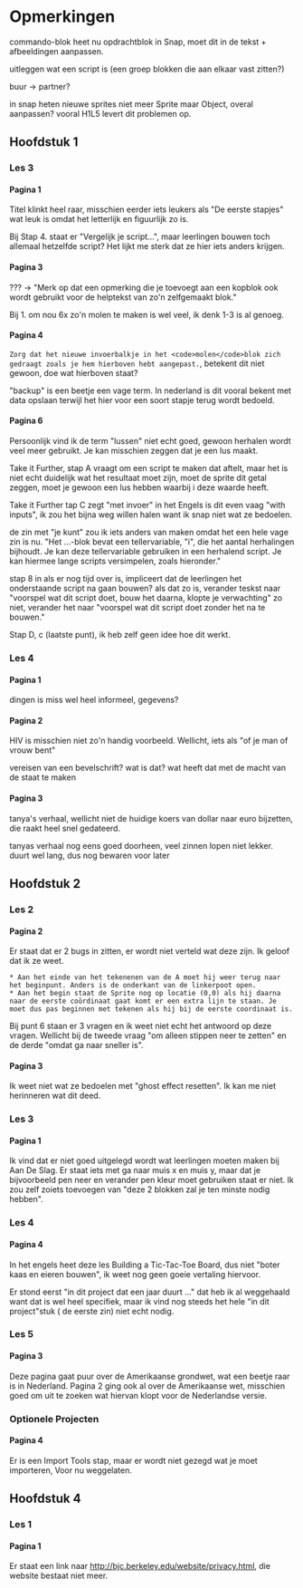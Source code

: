 ﻿# Opmerkingen

commando-blok heet nu opdrachtblok in Snap, moet dit in de tekst + afbeeldingen aanpassen.

uitleggen wat een script is (een groep blokken die aan elkaar vast zitten?)

buur -> partner?

in snap heten nieuwe sprites niet meer Sprite maar Object, overal aanpassen? vooral H1L5 levert dit problemen op.

## Hoofdstuk 1

### Les 3

#### Pagina 1

Titel klinkt heel raar, misschien eerder iets leukers als "De eerste stapjes" wat leuk is omdat het letterlijk en figuurlijk zo is.

Bij Stap 4. staat er "Vergelijk je script...", maar leerlingen bouwen toch allemaal hetzelfde script? Het lijkt me sterk dat ze hier iets anders krijgen.

#### Pagina 3

??? -> "Merk op dat een opmerking die je toevoegt aan een kopblok ook wordt gebruikt voor de helptekst van                zo'n zelfgemaakt blok."

Bij 1. om nou 6x zo'n molen te maken is wel veel, ik denk 1-3 is al genoeg.

#### Pagina 4

`Zorg dat het nieuwe invoerbalkje in het <code>molen</code>blok zich gedraagt zoals je hem hierboven hebt aangepast.`, betekent dit niet gewoon, doe wat hierboven staat?

"backup" is een beetje een vage term. In nederland is dit vooral bekent met data opslaan terwijl het hier voor een soort stapje terug wordt bedoeld.

#### Pagina 6

Persoonlijk vind ik de term "lussen" niet echt goed, gewoon herhalen wordt veel meer gebruikt. Je kan misschien zeggen dat je een lus maakt.

Take it Further, stap A vraagt om een script te maken dat aftelt, maar het is niet echt duidelijk wat het resultaat moet zijn, moet de sprite dit getal zeggen, moet je gewoon een lus hebben waarbij i deze waarde heeft.

Take it Further tap C zegt "met invoer" in het Engels is dit even vaag "with inputs", ik zou het bijna weg willen halen want ik snap niet wat ze bedoelen.

de zin met "je kunt" zou ik iets anders van maken omdat het een hele vage zin is nu. "Het ...-blok bevat een tellervariable, "i", die het aantal herhalingen bijhoudt. Je kan deze tellervariable gebruiken in een herhalend script. Je kan hiermee lange scripts versimpelen, zoals hieronder."

stap 8 in als er nog tijd over is, impliceert dat de leerlingen het onderstaande script na gaan bouwen? als dat zo is, verander teskst naar "voorspel wat dit script doet, bouw het daarna, klopte je verwachting" zo niet, verander het naar "voorspel wat dit script doet zonder het na te bouwen."

Stap D, c (laatste punt), ik heb zelf geen idee hoe dit werkt.

### Les 4

#### Pagina 1

dingen is miss wel heel informeel, gegevens?

#### Pagina 2

HIV is misschien niet zo'n handig voorbeeld. Wellicht, iets als "of je man of vrouw bent"

vereisen van een bevelschrift? wat is dat? wat heeft dat met de macht van de staat te maken

#### Pagina 3

tanya's verhaal, wellicht niet de huidige koers van dollar naar euro bijzetten, die raakt heel snel gedateerd.

tanyas verhaal nog eens goed doorheen, veel zinnen lopen niet lekker. duurt wel lang, dus nog bewaren voor later

## Hoofdstuk 2

### Les 2

#### Pagina 2

Er staat dat er 2 bugs in zitten, er wordt niet verteld wat deze zijn. Ik geloof dat ik ze weet.

    * Aan het einde van het tekenenen van de A moet hij weer terug naar het beginpunt. Anders is de onderkant van de linkerpoot open.
    * Aan het begin staat de Sprite nog op locatie (0,0) als hij daarna naar de eerste coördinaat gaat komt er een extra lijn te staan. Je moet dus pas beginnen met tekenen als hij bij de eerste coordinaat is.

Bij punt 6 staan er 3 vragen en ik weet niet echt het antwoord op deze vragen. Wellicht bij de tweede vraag "om alleen stippen neer te zetten" en de derde "omdat ga naar sneller is".

#### Pagina 3

Ik weet niet wat ze bedoelen met "ghost effect resetten". Ik kan me niet herinneren wat dit deed.

### Les 3

#### Pagina 1

Ik vind dat er niet goed uitgelegd wordt wat leerlingen moeten maken bij Aan De Slag. Er staat iets met ga naar muis x en muis y, maar dat je bijvoorbeeld pen neer en verander pen kleur moet gebruiken staat er niet. Ik zou zelf zoiets toevoegen van "deze 2 blokken zal je ten minste nodig hebben".

### Les 4

#### Pagina 4

In het engels heet deze les Building a Tic-Tac-Toe Board, dus niet "boter kaas en eieren bouwen", ik weet nog geen goeie vertaling hiervoor.

Er stond eerst "in dit project dat een jaar duurt ..." dat heb ik al weggehaald want dat is wel heel specifiek, maar ik vind nog steeds het hele "in dit project"stuk ( de eerste zin) niet echt nodig.

### Les 5

#### Pagina 3

Deze pagina gaat puur over de Amerikaanse grondwet, wat een beetje raar is in Nederland. Pagina 2 ging ook al over de Amerikaanse wet, misschien goed om uit te zoeken wat hiervan klopt voor de Nederlandse versie.

### Optionele Projecten

#### Pagina 4

Er is een Import Tools stap, maar er wordt niet gezegd wat je moet importeren, Voor nu weggelaten.

## Hoofdstuk 4

### Les 1

#### Pagina 1

Er staat een link naar <http://bjc.berkeley.edu/website/privacy.html>, die website bestaat niet meer.
